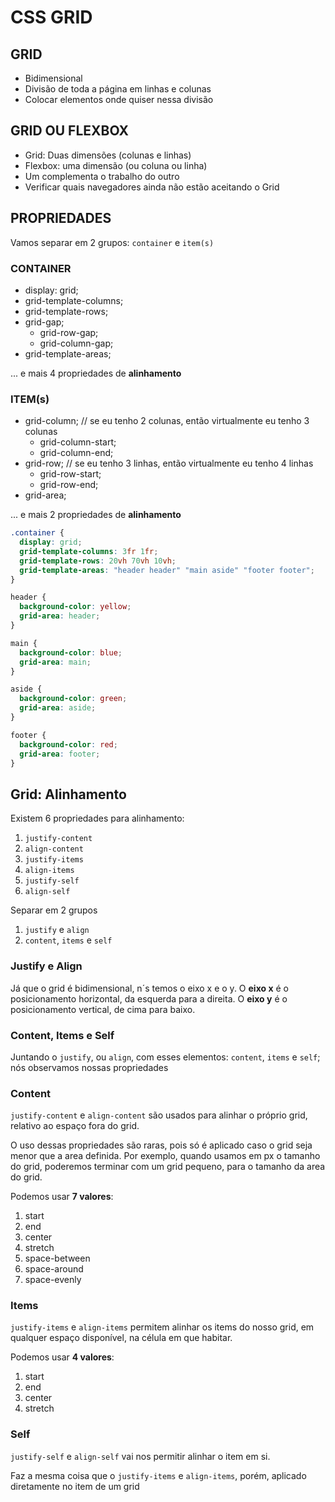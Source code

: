 # CSS GRID

## GRID

- Bidimensional
- Divisão de toda a página em linhas e colunas
- Colocar elementos onde quiser nessa divisão

## GRID OU FLEXBOX

- Grid: Duas dimensões (colunas e linhas)
- Flexbox: uma dimensão (ou coluna ou linha)
- Um complementa o trabalho do outro
- Verificar quais navegadores ainda não estão aceitando o Grid

## PROPRIEDADES

Vamos separar em 2 grupos:
`container` e `item(s)`

### CONTAINER

- display: grid;
- grid-template-columns;
- grid-template-rows;
- grid-gap;
  - grid-row-gap;
  - grid-column-gap;
- grid-template-areas;

... e mais 4 propriedades de **alinhamento**

### ITEM(s)

- grid-column; // se eu tenho 2 colunas, então virtualmente eu tenho 3 colunas
  - grid-column-start;
  - grid-column-end;
- grid-row; // se eu tenho 3 linhas, então virtualmente eu tenho 4 linhas
  - grid-row-start;
  - grid-row-end;
- grid-area;

... e mais 2 propriedades de **alinhamento**

```css
.container {
  display: grid;
  grid-template-columns: 3fr 1fr;
  grid-template-rows: 20vh 70vh 10vh;
  grid-template-areas: "header header" "main aside" "footer footer";
}

header {
  background-color: yellow;
  grid-area: header;
}

main {
  background-color: blue;
  grid-area: main;
}

aside {
  background-color: green;
  grid-area: aside;
}

footer {
  background-color: red;
  grid-area: footer;
}
```

## Grid: Alinhamento

Existem 6 propriedades para alinhamento:

1. `justify-content`
2. `align-content`
3. `justify-items`
4. `align-items`
5. `justify-self`
6. `align-self`

Separar em 2 grupos

1. `justify` e `align`
2. `content`, `items` e `self`

### Justify e Align

Já que o grid é bidimensional, n´s temos o eixo x e o y.
O **eixo x** é o posicionamento horizontal, da esquerda para a direita.
O **eixo y** é o posicionamento vertical, de cima para baixo.

### Content, Items e Self

Juntando o `justify`, ou `align`, com esses elementos: `content`, `items` e `self`; nós observamos nossas propriedades

### Content

`justify-content` e `align-content` são usados para alinhar o próprio grid, relativo ao espaço fora do grid.

O uso dessas propriedades são raras, pois só é aplicado caso o grid seja menor que a area definida. Por exemplo, quando usamos em px o tamanho do grid, poderemos terminar com um grid pequeno, para o tamanho da area do grid.

Podemos usar **7 valores**:

1. start
2. end
3. center
4. stretch
5. space-between
6. space-around
7. space-evenly

### Items

`justify-items` e `align-items` permitem alinhar os items do nosso grid, em qualquer espaço disponível, na célula em que habitar.

Podemos usar **4 valores**:

1. start
2. end
3. center
4. stretch

### Self

`justify-self` e `align-self` vai nos permitir alinhar o item em si.

Faz a mesma coisa que o `justify-items` e `align-items`, porém, aplicado diretamente no item de um grid
